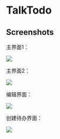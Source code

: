 # TalkTodo

## Screenshots

主界面1：

![](screenshots/screenshot1.jpg)

主界面2：

![](screenshots/screenshot2.jpg)

编辑界面：

![](screenshots/screenshot3.jpg)

创建待办界面：

![](screenshots/screenshot4.jpg)